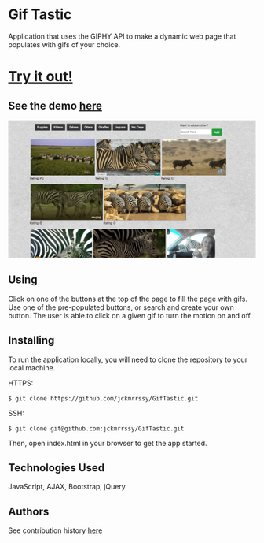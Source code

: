 # Gif Tastic

Application that uses the GIPHY API to make a dynamic web page that populates with gifs of your choice.

# [Try it out!](https://jckmrrssy.github.io/GifTastic/)

## See the demo [here](https://drive.google.com/open?id=1cDPg80JN2aePx4qfPBeiJuRHi7UoK_BR)

![image](./assets/GifTastic.png)

## Using
Click on one of the buttons at the top of the page to fill the page with gifs. Use one of the pre-populated buttons, or search and create your own button. The user is able to click on a given gif to turn the motion on and off.

## Installing

To run the application locally, you will need to clone the repository to your local machine.

HTTPS:
````
$ git clone https://github.com/jckmrrssy/GifTastic.git
````
SSH:
````
$ git clone git@github.com:jckmrrssy/GifTastic.git
````

Then, open index.html in your browser to get the app started. 

## Technologies Used
JavaScript, AJAX, Bootstrap, jQuery 

## Authors
See contribution history [here](https://github.com/jckmrrssy/GifTastic/graphs/contributors)

